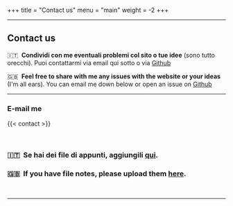 +++
title = "Contact us"
menu = "main"
weight = -2
+++

* * *

## Contact us

🇮🇹 &nbsp;**Condividi con me eventuali problemi col sito o tue idee** (sono tutto orecchi).
Puoi contattarmi via email qui sotto o via [Github](https://github.com/TIT8/polimi-elettronica/issues/new)

🇬🇧 &nbsp;**Feel free to share with me any issues with the website or your ideas** (I'm all ears).
You can email me down below or open an issue on [Github](https://github.com/TIT8/polimi-elettronica/issues/new)

* * *
### E-mail me

{{< contact >}}

&nbsp;

### 🇮🇹 &nbsp;Se hai dei file di appunti, aggiungili [qui](https://forms.gle/4zjJNQ45RtVB6aiC9).

### 🇬🇧 &nbsp;If you have file notes, please upload them [here](https://forms.gle/4zjJNQ45RtVB6aiC9). 

&nbsp;

* * *